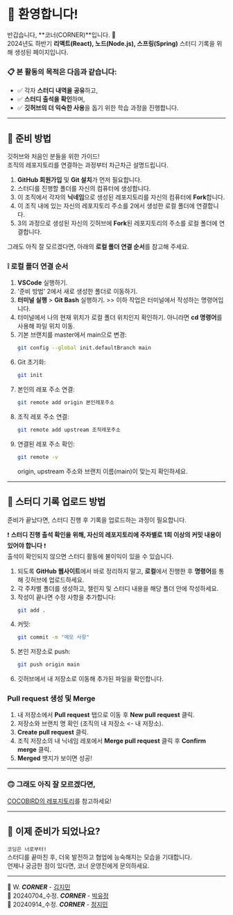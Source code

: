 # 🌟 환영합니다!  
반갑습니다, **코너(CORNER)**입니다. 🙌  
2024년도 하반기 **리액트(React), 노드(Node.js), 스프링(Spring)** 스터디 기록을 위해 생성된 페이지입니다.

### 📋 본 활동의 목적은 다음과 같습니다:
- ✅ 각자 **스터디 내역을 공유**하고,
- ✅ **스터디 출석을 확인**하며,
- ✅ **깃허브의 더 익숙한 사용**을 돕기 위한 학습 과정을 진행합니다.

---

## 🤔 준비 방법  
깃허브와 처음인 분들을 위한 가이드!  
조직의 레포지토리를 연결하는 과정부터 차근차근 설명드립니다.

1. **GitHub 회원가입** 및 **Git 설치**가 먼저 필요합니다.
2. 스터디를 진행할 폴더를 자신의 컴퓨터에 생성합니다.
3. 이 조직에서 각자의 **닉네임**으로 생성된 레포지토리를 자신의 컴퓨터에 **Fork**합니다.
4. 이 조직 내에 있는 자신의 레포지토리 주소를 2에서 생성한 로컬 폴더에 연결합니다.
5. 3의 과정으로 생성된 자신의 깃허브에 **Fork**된 레포지토리의 주소를 로컬 폴더에 연결합니다.

그래도 아직 잘 모르겠다면, 아래의 **로컬 폴더 연결 순서**를 참고해 주세요.

### ❕ 로컬 폴더 연결 순서
1. **VSCode** 실행하기.
2. '준비 방법' 2에서 새로 생성한 폴더로 이동하기.
3. **터미널 실행** > **Git Bash** 실행하기. >> 이하 작업은 터미널에서 작성하는 명령어입니다.
4. 터미널에서 나의 현재 위치가 로컬 폴더 위치인지 확인하기. 아니라면 **cd 명령어**를 사용해 파일 위치 이동.
5. 기본 브랜치를 master에서 main으로 변경:
    ```bash
    git config --global init.defaultBranch main
    ```
6. Git 초기화:
    ```bash
    git init
    ```
7. 본인의 레포 주소 연결:
    ```bash
    git remote add origin 본인레포주소
    ```
8. 조직 레포 주소 연결:
    ```bash
    git remote add upstream 조직레포주소
    ```
9. 연결된 레포 주소 확인:
    ```bash
    git remote -v
    ```
    origin, upstream 주소와 브랜치 이름(main)이 맞는지 확인하세요.

---

## 🤗 스터디 기록 업로드 방법
준비가 끝났다면, 스터디 진행 후 기록을 업로드하는 과정이 필요합니다.

❗ **스터디 진행 출석 확인을 위해, 자신의 레포지토리에 주차별로 1회 이상의 커밋 내용이 있어야 합니다** ❗  
출석이 확인되지 않으면 스터디 활동에 불이익이 있을 수 있습니다.

1. 되도록 **GitHub 웹사이트**에서 바로 정리하지 말고, **로컬**에서 진행한 후 **명령어**를 통해 깃허브에 업로드하세요.
2. 각 주차별 폴더를 생성하고, 챌린지 및 스터디 내용을 해당 폴더 안에 작성하세요.
3. 작성이 끝나면 수정 사항을 추가합니다:
    ```bash
    git add .
    ```
4. 커밋:
    ```bash
    git commit -m "메모 사항"
    ```
5. 본인 저장소로 push:
    ```bash
    git push origin main
    ```
6. 깃허브에서 내 저장소로 이동해 추가된 파일을 확인합니다.

### **Pull request 생성 및 Merge**
1. 내 저장소에서 **Pull request** 탭으로 이동 후 **New pull request** 클릭.
2. 저장소와 브랜치 명 확인 (조직의 내 저장소 <- 내 저장소).
3. **Create pull request** 클릭.
4. 조직 저장소의 내 닉네임 레포에서 **Merge pull request** 클릭 후 **Confirm merge** 클릭.
5. **Merged** 뱃지가 보이면 성공!

---

### 🙃 그래도 아직 잘 모르겠다면, 
[COCOBIRD의 레포지토리](https://github.com/DS-Corner-Study-2024/COCOBIRD/tree/main)를 참고하세요!

---

## 🚀 이제 준비가 되었나요? 
```코딩은 너로부터!```  
스터디를 끝마친 후, 더욱 발전하고 협업에 능숙해지는 모습을 기대합니다.  
언제나 궁금한 점이 있다면, 코너 운영진에게 문의하세요.

---

🧡 W. _**CORNER**_ - [김지민](https://github.com/jimin-ni)  
🧡 20240704_수정. _**CORNER**_ - [박유정](https://github.com/qkrdbwjd)  
🧡 20240914_수정. _**CORNER**_ - [정지민](https://github.com/sunflwwer)
